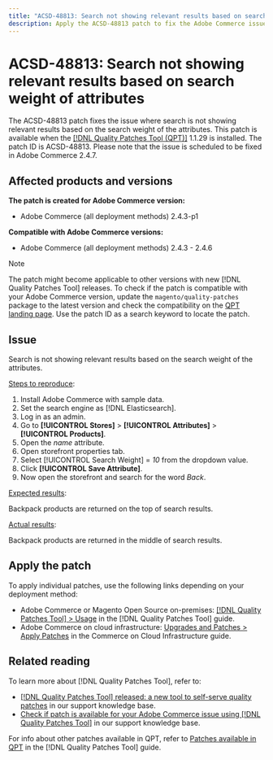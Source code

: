 ```yaml
---
title: "ACSD-48813: Search not showing relevant results based on search weight of attributes"
description: Apply the ACSD-48813 patch to fix the Adobe Commerce issue where search is not showing relevant results based on the search weight of the attributes.
---
```


# ACSD-48813: Search not showing relevant results based on search weight of attributes

The ACSD-48813 patch fixes the issue where search is not showing relevant results based on the search weight of the attributes. This patch is available when the [[!DNL Quality Patches Tool (QPT)]](/help/announcements/adobe-commerce-announcements/magento-quality-patches-released-new-tool-to-self-serve-quality-patches.md) 1.1.29 is installed. The patch ID is ACSD-48813. Please note that the issue is scheduled to be fixed in Adobe Commerce 2.4.7.

## Affected products and versions

**The patch is created for Adobe Commerce version:**

* Adobe Commerce (all deployment methods) 2.4.3-p1

**Compatible with Adobe Commerce versions:**

* Adobe Commerce (all deployment methods) 2.4.3 - 2.4.6

>[!NOTE]
>
>The patch might become applicable to other versions with new [!DNL Quality Patches Tool] releases. To check if the patch is compatible with your Adobe Commerce version, update the `magento/quality-patches` package to the latest version and check the compatibility on the [QPT landing page](https://experienceleague.adobe.com/tools/commerce-quality-patches/index.html). Use the patch ID as a search keyword to locate the patch.

## Issue

Search is not showing relevant results based on the search weight of the attributes.


<u>Steps to reproduce</u>:

1. Install Adobe Commerce with sample data.
1. Set the search engine as [!DNL Elasticsearch].
1. Log in as an admin.
1. Go to **[!UICONTROL Stores]** > **[!UICONTROL Attributes]** > **[!UICONTROL Products]**.
1. Open the *name* attribute.
1. Open storefront properties tab.
1. Select [!UICONTROL Search Weight] = *10* from the dropdown value.
1. Click **[!UICONTROL Save Attribute]**.
1. Now open the storefront and search for the word *Back*.

<u>Expected results</u>:

Backpack products are returned on the top of search results.

<u>Actual results</u>:

Backpack products are returned in the middle of search results.

## Apply the patch

To apply individual patches, use the following links depending on your deployment method:

* Adobe Commerce or Magento Open Source on-premises: [[!DNL Quality Patches Tool] > Usage](https://experienceleague.adobe.com/docs/commerce-operations/tools/quality-patches-tool/usage.html) in the [!DNL Quality Patches Tool] guide.
* Adobe Commerce on cloud infrastructure: [Upgrades and Patches > Apply Patches](https://experienceleague.adobe.com/docs/commerce-cloud-service/user-guide/develop/upgrade/apply-patches.html) in the Commerce on Cloud Infrastructure guide.

## Related reading

To learn more about [!DNL Quality Patches Tool], refer to:

* [[!DNL Quality Patches Tool] released: a new tool to self-serve quality patches](/help/announcements/adobe-commerce-announcements/magento-quality-patches-released-new-tool-to-self-serve-quality-patches.md) in our support knowledge base.
* [Check if patch is available for your Adobe Commerce issue using [!DNL Quality Patches Tool]](/help/support-tools/patches-available-in-qpt-tool/check-patch-for-magento-issue-with-magento-quality-patches.md) in our support knowledge base.

For info about other patches available in QPT, refer to [Patches available in QPT](https://experienceleague.adobe.com/tools/commerce-quality-patches/index.html) in the [!DNL Quality Patches Tool] guide.
